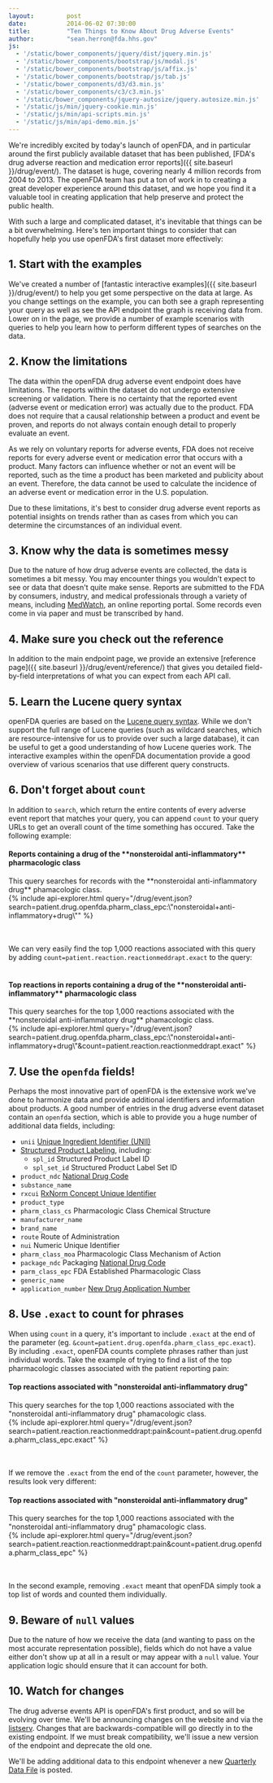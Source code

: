 ```yaml
---
layout:         post
date:           2014-06-02 07:30:00
title:          "Ten Things to Know About Drug Adverse Events"
author:         "sean.herron@fda.hhs.gov"
js:
  - '/static/bower_components/jquery/dist/jquery.min.js'
  - '/static/bower_components/bootstrap/js/modal.js'
  - '/static/bower_components/bootstrap/js/affix.js'
  - '/static/bower_components/bootstrap/js/tab.js'
  - '/static/bower_components/d3/d3.min.js'
  - '/static/bower_components/c3/c3.min.js'
  - '/static/bower_components/jquery-autosize/jquery.autosize.min.js'
  - '/static/js/min/jquery-cookie.min.js'
  - '/static/js/min/api-scripts.min.js'
  - '/static/js/min/api-demo.min.js'
---
```


We're incredibly excited by today's launch of openFDA, and in particular around the first publicly available dataset that has been published, [FDA's drug adverse reaction and medication error reports]({{ site.baseurl }}/drug/event/). The dataset is huge, covering nearly 4 million records from 2004 to 2013. The openFDA team has put a ton of work in to creating a great developer experience around this dataset, and we hope you find it a valuable tool in creating application that help preserve and protect the public health.

With such a large and complicated dataset, it's inevitable that things can be a bit overwhelming. Here's ten important things to consider that can hopefully help you use openFDA's first dataset more effectively:

## 1. Start with the examples
We've created a number of [fantastic interactive examples]({{ site.baseurl }}/drug/event/) to help you get some perspective on the data at large. As you change settings on the example, you can both see a graph representing your query as well as see the API endpoint the graph is receiving data from. Lower on in the page, we provide a number of example scenarios with queries to help you learn how to perform different types of searches on the data.

## 2. Know the limitations
The data within the openFDA drug adverse event endpoint does have limitations. The reports within the dataset do not undergo extensive screening or validation. There is no certainty that the reported event (adverse event or medication error) was actually due to the product. FDA does not require that a causal relationship between a product and event be proven, and reports do not always contain enough detail to properly evaluate an event.

As we rely on voluntary reports for adverse events, FDA does not receive reports for every adverse event or medication error that occurs with a product. Many factors can influence whether or not an event will be reported, such as the time a product has been marketed and publicity about an event. Therefore, the data cannot be used to calculate the incidence of an adverse event or medication error in the U.S. population.

Due to these limitations, it's best to consider drug adverse event reports as potential insights on trends rather than as cases from which you can determine the circumstances of an individual event.

## 3. Know why the data is sometimes messy
Due to the nature of how drug adverse events are collected, the data is sometimes a bit messy. You may encounter things you wouldn't expect to see or data that doesn't quite make sense. Reports are submitted to the FDA by consumers, industry, and medical professionals through a variety of means, including [MedWatch](http://www.fda.gov/Safety/MedWatch/default.htm), an online reporting portal. Some records even come in via paper and must be transcribed by hand. 

## 4. Make sure you check out the reference
In addition to the main endpoint page, we provide an extensive [reference page]({{ site.baseurl }}/drug/event/reference/) that gives you detailed field-by-field interpretations of what you can expect from each API call.

## 5. Learn the Lucene query syntax
openFDA queries are based on the [Lucene query syntax](https://lucene.apache.org/core/3_6_1/queryparsersyntax.html). While we don't support the full range of Lucene queries (such as wildcard searches, which are resource-intensive for us to provide over such a large database), it can be useful to get a good understanding of how Lucene queries work. The interactive examples within the openFDA documentation provide a good overview of various scenarios that use different query constructs.

## 6. Don't forget about `count`
In addition to `search`, which return the entire contents of every adverse event report that matches your query, you can append `count` to your query URLs to get an overall count of the time something has occured. Take the following example:

<div class="api-explorer">
<div class="query">
<h4 class="query-title">Reports containing a drug of the **nonsteroidal anti-inflammatory** pharmacologic class</h4>
<div class="query-description">This query searches for records with the **nonsteroidal anti-inflammatory drug** phamacologic class.
</div>
</div>
<div class="explorer">
{% include api-explorer.html query="/drug/event.json?search=patient.drug.openfda.pharm_class_epc:\"nonsteroidal+anti-inflammatory+drug\"" %}
</div>
</div>

<br><br>
We can very easily find the top 1,000 reactions associated with this query by adding `count=patient.reaction.reactionmeddrapt.exact` to the query:
<br><br>

<div class="api-explorer">
<div class="query">
<h4 class="query-title">Top reactions in reports containing a drug of the **nonsteroidal anti-inflammatory** pharmacologic class</h4>
<div class="query-description">This query searches for the top 1,000 reactions associated with the **nonsteroidal anti-inflammatory drug** phamacologic class.
</div>
</div>
<div class="explorer">
{% include api-explorer.html query="/drug/event.json?search=patient.drug.openfda.pharm_class_epc:\"nonsteroidal+anti-inflammatory+drug\"&count=patient.reaction.reactionmeddrapt.exact" %}
</div>
</div>

## 7. Use the `openfda` fields!
Perhaps the most innovative part of openFDA is the extensive work we've done to harmonize data and provide additional identifiers and information about products. A good number of entries in the drug adverse event dataset contain an `openfda` section, which is able to provide you a huge number of additional data fields, including:

- `unii` [Unique Ingredient Identifier (UNII)](http://www.fda.gov/ForIndustry/DataStandards/SubstanceRegistrationSystem-UniqueIngredientIdentifierUNII/default.htm)
- [Structured Product Labeling](http://www.fda.gov/ForIndustry/DataStandards/StructuredProductLabeling/default.htm), including:
  - `spl_id` Structured Product Label ID
  - `spl_set_id` Structured Product Label Set ID
- `product_ndc` [National Drug Code](http://www.fda.gov/Drugs/InformationOnDrugs/ucm142438.htm)
- `substance_name`
- `rxcui` [RxNorm Concept Unique Identifier](https://www.nlm.nih.gov/research/umls/rxnorm/overview.html)
- `product_type`
- `pharm_class_cs` Pharmacologic Class Chemical Structure
- `manufacturer_name`
- `brand_name`
- `route` Route of Administration
- `nui` Numeric Unique Identifier
- `pharm_class_moa` Pharmacologic Class Mechanism of Action
- `package_ndc` Packaging [National Drug Code](http://www.fda.gov/Drugs/InformationOnDrugs/ucm142438.htm)
- `parm_class_epc` FDA Established Pharmacologic Class
- `generic_name`
- `application_number` [New Drug Application Number](http://www.fda.gov/Drugs/DevelopmentApprovalProcess/HowDrugsareDevelopedandApproved/ApprovalApplications/NewDrugApplicationNDA/default.htm)

## 8. Use `.exact` to count for phrases
When using `count` in a query, it's important to include `.exact` at the end of the parameter (eg. `&count=patient.drug.openfda.pharm_class_epc.exact`). By including `.exact`, openFDA counts complete phrases rather than just individual words. Take the example of trying to find a list of the top pharmacologic classes associated with the patient reporting pain:


<div class="api-explorer">
<div class="query">
<h4 class="query-title">Top reactions associated with "nonsteroidal anti-inflammatory drug"</h4>
<div class="query-description">This query searches for the top 1,000 reactions associated with the "nonsteroidal anti-inflammatory drug" phamacologic class.
</div>
</div>
<div class="explorer">
{% include api-explorer.html query="/drug/event.json?search=patient.reaction.reactionmeddrapt:pain&count=patient.drug.openfda.pharm_class_epc.exact" %}
</div>
</div>
<br><br>

If we remove the `.exact` from the end of the `count` parameter, however, the results look very different:

<div class="api-explorer">
<div class="query">
<h4 class="query-title">Top reactions associated with "nonsteroidal anti-inflammatory drug"</h4>
<div class="query-description">This query searches for the top 1,000 reactions associated with the "nonsteroidal anti-inflammatory drug" phamacologic class.
</div>
</div>
<div class="explorer">
{% include api-explorer.html query="/drug/event.json?search=patient.reaction.reactionmeddrapt:pain&count=patient.drug.openfda.pharm_class_epc" %}
</div>
</div>
<br><br>

In the second example, removing `.exact` meant that openFDA simply took a top list of words and counted them individually.

## 9. Beware of `null` values
Due to the nature of how we receive the data (and wanting to pass on the most accurate representation possible), fields which do not have a value either don't show up at all in a result or may appear with a `null` value. Your application logic should ensure that it can account for both.

## 10. Watch for changes
The drug adverse events API is openFDA's first product, and so will be evolving over time. We'll be announcing changes on the website and via the [listserv](https://list.nih.gov/cgi-bin/wa.exe?A0=openfda). Changes that are backwards-compatible will go directly in to the existing endpoint. If we must break compatibility, we'll issue a new version of the endpoint and deprecate the old one.

We'll be adding additional data to this endpoint whenever a new [Quarterly Data File](http://www.fda.gov/Drugs/GuidanceComplianceRegulatoryInformation/Surveillance/AdverseDrugEffects/ucm082193.htm) is posted. 
